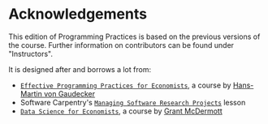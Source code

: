 # Acknowledgements

This edition of Programming Practices is based on the previous versions of the course. Further information on contributors can be found under "Instructors".

It is designed after and borrows a lot from:

* [`Effective Programming Practices for Economists`](https://wiwi.uni-bonn.de/gaudecker/prog_econ_slides.html#prog-econ-slides), a course by [Hans-Martin von Gaudecker](http://wiwi.uni-bonn.de/gaudecker/index.html)
* Software Carpentry's [`Managing Software Research Projects`](https://swcarpentry.github.io/managing-research-software-projects/) lesson
* [`Data Science for Economists`](https://github.com/uo-ec607), a course by [Grant McDermott](http://grantmcdermott.com/)